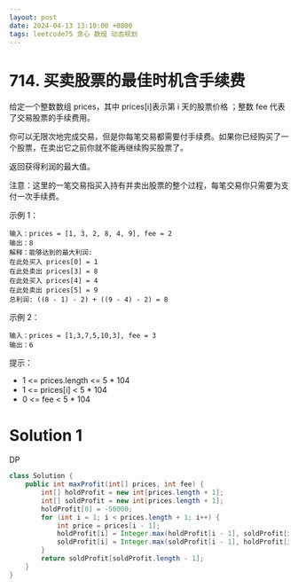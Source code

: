 ```yaml
---
layout: post
date: 2024-04-13 13:10:00 +0800
tags: leetcode75 贪心 数组 动态规划
---
```


# 714. 买卖股票的最佳时机含手续费

给定一个整数数组 prices，其中 prices[i]表示第 i 天的股票价格 ；整数 fee 代表了交易股票的手续费用。

你可以无限次地完成交易，但是你每笔交易都需要付手续费。如果你已经购买了一个股票，在卖出它之前你就不能再继续购买股票了。

返回获得利润的最大值。

注意：这里的一笔交易指买入持有并卖出股票的整个过程，每笔交易你只需要为支付一次手续费。

示例 1：
```
输入：prices = [1, 3, 2, 8, 4, 9], fee = 2
输出：8
解释：能够达到的最大利润:  
在此处买入 prices[0] = 1
在此处卖出 prices[3] = 8
在此处买入 prices[4] = 4
在此处卖出 prices[5] = 9
总利润: ((8 - 1) - 2) + ((9 - 4) - 2) = 8
```
示例 2：
```
输入：prices = [1,3,7,5,10,3], fee = 3
输出：6
```
提示：
+ 1 <= prices.length <= 5 * 104
+ 1 <= prices[i] < 5 * 104
+ 0 <= fee < 5 * 104

# Solution 1
DP  
```java
class Solution {
    public int maxProfit(int[] prices, int fee) {
        int[] holdProfit = new int[prices.length + 1];
        int[] soldProfit = new int[prices.length + 1];
        holdProfit[0] = -50000;
        for (int i = 1; i < prices.length + 1; i++) {
            int price = prices[i - 1];
            holdProfit[i] = Integer.max(holdProfit[i - 1], soldProfit[i - 1] - price);
            soldProfit[i] = Integer.max(soldProfit[i - 1], holdProfit[i - 1] + price - fee);
        }
        return soldProfit[soldProfit.length - 1];
    }
}
```
